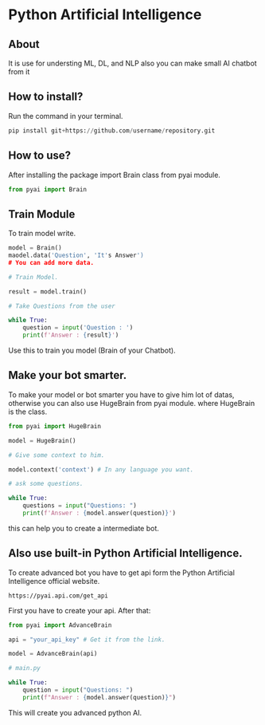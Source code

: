 # Python Artificial Intelligence

## About

It is use for understing ML, DL, and NLP also you can make small AI chatbot from it

## How to install?

Run the command in your terminal.

```python
pip install git+https://github.com/username/repository.git
```
## How to use?

After installing the package import Brain class from pyai module.

```python
from pyai import Brain
```

## Train Module

To train model write.

```python
model = Brain()
maodel.data('Question', 'It's Answer')
# You can add more data.

# Train Model.

result = model.train()

# Take Questions from the user

while True:
    question = input('Question : ')
    print(f'Answer : {result}')
```
Use this to train you model (Brain of your Chatbot). 

## Make your bot smarter. 

To make your model or bot smarter you have to give him lot of datas, otherwise you can also use HugeBrain from pyai module. where HugeBrain is the class.

```python
from pyai import HugeBrain

model = HugeBrain()

# Give some context to him.

model.context('context') # In any language you want.

# ask some questions.

while True:
    questions = input("Questions: ")
    print(f'Answer : {model.answer(question)}')

```

this can help you to create a intermediate bot.

## Also use built-in Python Artificial Intelligence. 

To create advanced bot you have to get api form the Python Artificial Intelligence official website. 

```link
https://pyai.api.com/get_api
```

First you have to create your api.
After that:

```python
from pyai import AdvanceBrain

api = "your_api_key" # Get it from the link.

model = AdvanceBrain(api)

# main.py

while True:
    question = input("Questions: ")
    print(f"Answer : {model.answer(question)}")

```
This will create you advanced python AI.

